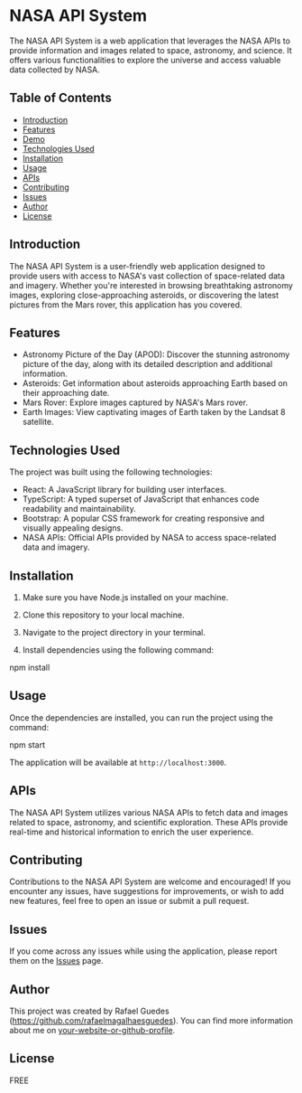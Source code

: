 # NASA API System

The NASA API System is a web application that leverages the NASA APIs to provide information and images related to space, astronomy, and science. It offers various functionalities to explore the universe and access valuable data collected by NASA.

## Table of Contents

- [Introduction](#introduction)
- [Features](#features)
- [Demo](#demo)
- [Technologies Used](#technologies-used)
- [Installation](#installation)
- [Usage](#usage)
- [APIs](#apis)
- [Contributing](#contributing)
- [Issues](#issues)
- [Author](#author)
- [License](#license)

## Introduction

The NASA API System is a user-friendly web application designed to provide users with access to NASA's vast collection of space-related data and imagery. Whether you're interested in browsing breathtaking astronomy images, exploring close-approaching asteroids, or discovering the latest pictures from the Mars rover, this application has you covered.

## Features

- Astronomy Picture of the Day (APOD): Discover the stunning astronomy picture of the day, along with its detailed description and additional information.
- Asteroids: Get information about asteroids approaching Earth based on their approaching date.
- Mars Rover: Explore images captured by NASA's Mars rover.
- Earth Images: View captivating images of Earth taken by the Landsat 8 satellite.

## Technologies Used

The project was built using the following technologies:

- React: A JavaScript library for building user interfaces.
- TypeScript: A typed superset of JavaScript that enhances code readability and maintainability.
- Bootstrap: A popular CSS framework for creating responsive and visually appealing designs.
- NASA APIs: Official APIs provided by NASA to access space-related data and imagery.

## Installation

1. Make sure you have Node.js installed on your machine.

2. Clone this repository to your local machine.

3. Navigate to the project directory in your terminal.

4. Install dependencies using the following command:

npm install

## Usage

Once the dependencies are installed, you can run the project using the command:

npm start


The application will be available at `http://localhost:3000`.

## APIs

The NASA API System utilizes various NASA APIs to fetch data and images related to space, astronomy, and scientific exploration. These APIs provide real-time and historical information to enrich the user experience.

## Contributing

Contributions to the NASA API System are welcome and encouraged! If you encounter any issues, have suggestions for improvements, or wish to add new features, feel free to open an issue or submit a pull request.

## Issues

If you come across any issues while using the application, please report them on the [Issues](https://github.com/your-username/your-repo-name/issues) page.

## Author

This project was created by Rafael Guedes (https://github.com/rafaelmagalhaesguedes). You can find more information about me on [your-website-or-github-profile](https://github.com/rafaelmagalhaesguedes).

## License

FREE

